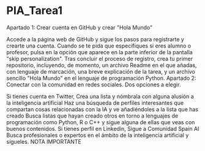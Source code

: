 # PIA_Tarea1

Apartado 1: Crear cuenta en GitHub y crear "Hola Mundo"

Accede a la página web de GitHub y sigue los pasos para registrarte y crearte una cuenta. Cuando se te pida que especifiques si eres alumno o profesor, pulsa en la opción que aparece en la parte inferior de la pantalla "skip personalization". Tras concluir el proceso de registro, crea tu primer repositorio, incluyendo, de momento, un archivo Readme en el que añadas, con lenguaje de marcación, una breve explicación de la tarea, y un archivo sencillo "Hola Mundo" en el lenguaje de programación Python. 
Apartado 2: Conectar con la comunidad en redes sociales. Dos opciones a elegir.

Si tienes cuenta en Twitter,
Crea una lista y nómbrala con alguna alusión a la inteligencia artificial
Haz una búsqueda de perfiles interesantes que compartan cosas relacionadas con la IA y ve añadiéndoles a la lista que has creado
Busca listas que hayan creado otros en torno a lenguajes de programación como Python, R o C++ y sigue alguna de ellas que veas con buenos contenidos. 
 Si tienes perfil en Linkedin,
Sigue a Comunidad Spain AI
Busca profesionales o expertos en el ámbito de la inteligencia artificial y sígueles.
NOTA IMPORTANTE
